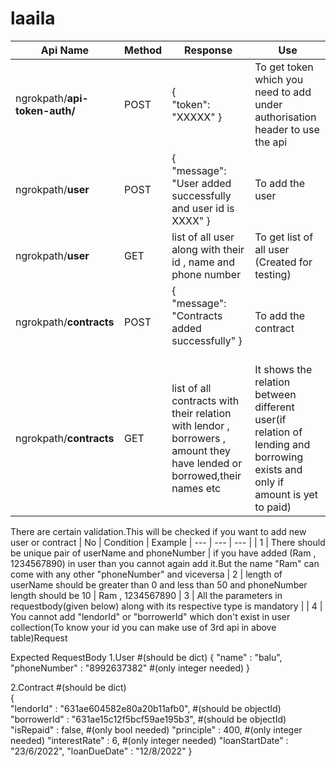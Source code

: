 # laaila
| Api Name | Method | Response | Use
| --- | --- | --- | --- | 
| ngrokpath/**api-token-auth/** | POST | {<br/> "token": "XXXXX" }<br/> | To get token which you need to add under authorisation header to use the api 
| ngrokpath/**user** | POST | {<br/> "message": "User added successfully and user id is XXXX" }<br/> | To add the user
| ngrokpath/**user** | GET | list of all user along with their id , name and phone number | To get list of all user (Created for testing)
| ngrokpath/**contracts** | POST | {<br/> "message": "Contracts added successfully" }<br/><br/> | To add the contract
| ngrokpath/**contracts** | GET | list of all contracts with their relation with lendor , borrowers , amount they have lended or borrowed,their names etc | It shows the relation between different user(if relation of lending and borrowing exists and only if amount is yet to paid) 

There are certain validation.This will be checked if you want to add new user or contract
| No | Condition | Example
| --- | --- | --- |
| 1 | There should be unique pair of userName and phoneNumber | if you have added (Ram , 1234567890) in user than you cannot again add it.But the name "Ram" can come with any other "phoneNumber" and viceversa
| 2 | length of userName should be greater than 0 and less than 50 and phoneNumber length should be 10 | Ram , 1234567890
| 3 | All the parameters in requestbody(given below) along with its respective type is mandatory |
| 4 | You cannot add "lendorId" or "borrowerId" which don't exist in user collection(To know your id you can make use of 3rd api in above table)Request

Expected RequestBody 
1.User #(should be dict)
{
    "name" : "balu",
    "phoneNumber" : "8992637382" #(only integer needed)
}

2.Contract #(should be dict)<br/>
{<br/>
    "lendorId" : "631ae604582e80a20b11afb0", #(should be objectId)<br/>
    "borrowerId" : "631ae15c12f5bcf59ae195b3", #(should be objectId)
    "isRepaid" : false, #(only bool needed)
    "principle" : 400,  #(only integer needed)
    "interestRate" : 6, #(only integer needed)
    "loanStartDate" : "23/6/2022",
    "loanDueDate" : "12/8/2022"
}
